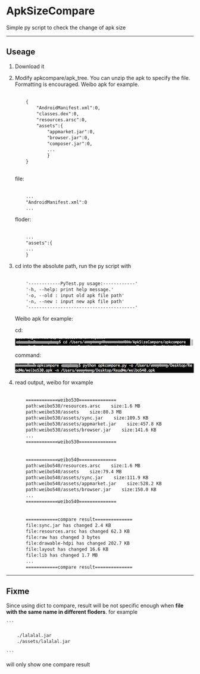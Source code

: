 # ApkSizeCompare
Simple py script to check the change of apk size

-----
## Useage
1. Download it
2. Modify apkcompare/apk_tree. You can unzip the apk to specify the file. Formatting is encouraged. Weibo apk for example.
    
    ```
    
        {
            "AndroidManifest.xml":0,
            "classes.dex":0,
            "resources.arsc":0,
            "assets":{
                "appmarket.jar":0,
                "browser.jar":0,
                "composer.jar":0,
                ...
                }
        }
        
    ```

    file: 
        
    ```
    
        ...
        "AndroidManifest.xml":0
        ...
    
    ```
        
    floder:
        
    ```
    
        ...
        "assets":{
        ...
        }   

    ```
   
3. cd into the absolute path, run the py script with 
    
    ```
    
        '------------PyTest.py usage:------------'
        '-h, --help: print help message.'
        '-o, --old : input old apk file path'
        '-n, --new : input new apk file path'
        '----------------------------------------'
 
    ```
    
    Weibo apk for example:
    
    cd:
        
    ![image](images/cd.png)
        
    command:
        
    ![image](images/command.png)

4. read output, weibo for wxample
    
    ```
    
        ============weibo530==============
        path:weibo530/resources.arsc    size:1.6 MB
        path:weibo530/assets    size:80.3 MB
        path:weibo530/assets/sync.jar    size:109.5 KB
        path:weibo530/assets/appmarket.jar    size:457.8 KB
        path:weibo530/assets/browser.jar    size:141.6 KB
        ...
        ============weibo530==============
        
        
        ============weibo540==============
        path:weibo540/resources.arsc    size:1.6 MB
        path:weibo540/assets    size:79.4 MB
        path:weibo540/assets/sync.jar    size:111.9 KB
        path:weibo540/assets/appmarket.jar    size:528.2 KB
        path:weibo540/assets/browser.jar    size:150.0 KB
        ...
        ============weibo540==============
        
        
        ============compare result==============
        file:sync.jar has changed 2.4 KB
        file:resources.arsc has changed 62.3 KB
        file:raw has changed 3 bytes
        file:drawable-hdpi has changed 202.7 KB
        file:layout has changed 16.6 KB
        file:lib has changed 1.7 MB
        ...
        ============compare result==============
    
    ```
-----
## Fixme
Since using dict to compare, result will be not specific enough when **file with the same name in different floders**.
for example
    
    ```
    
        ./lalalal.jar
        ./assets/lalalal.jar
    
    ```
    
will only show one compare result